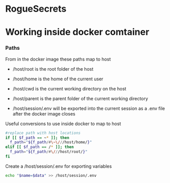 # RogueSecrets


# Working inside docker comtainer
### Paths
From in the docker image these paths map to host
 - /host/root is the root folder of the host
 - /host/home is the home of the current user
 - /host/cwd is the current working directory on the host
 - /host/parent is the parent folder of the current working directory

 - /host/session/.env will be exported into the current session as a .env file after the docker image closes

Useful conversions to use inside docker to map to host
```bash
#replace path with host locations
if [[ $f_path == ~* ]]; then
  f_path="${f_path/#\~\///host/home/}"
elif [[ $f_path == /* ]]; then
  f_path="${f_path/#\///host/root/}"
fi
```

Create a /host/session/.env for exporting variables
```bash
echo "$name=$data" >> /host/session/.env
```
